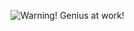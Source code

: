 ![Warning! Genius at work!](https://i.etsystatic.com/14159147/r/il/ee0f8c/1122981488/il_794xN.1122981488_l3yv.jpg)
